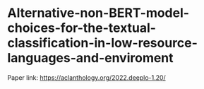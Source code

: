 # Alternative-non-BERT-model-choices-for-the-textual-classification-in-low-resource-languages-and-enviroment
Paper link: https://aclanthology.org/2022.deeplo-1.20/
